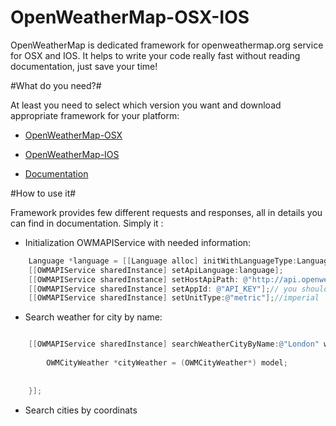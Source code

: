 OpenWeatherMap-OSX-IOS
======================

OpenWeatherMap is dedicated framework for openweathermap.org service for OSX and IOS. 
It helps to write your code really fast without reading documentation, just save your time!


#What do you need?#

At least you need to select which version you want and download appropriate framework for your platform:


* [OpenWeatherMap-OSX](https://github.com/jacekgrygiel/OpenWeatherMap-OSX-IOS/tree/master/OpenWeatherFramework/IOS)
* [OpenWeatherMap-IOS](https://github.com/jacekgrygiel/OpenWeatherMap-OSX-IOS/tree/master/OpenWeatherFramework/OSX)

* [Documentation](https://github.com/jacekgrygiel/OpenWeatherMap-OSX-IOS/tree/master/OpenWeatherFramework/Documentation)

#How to use it#

Framework provides few different requests and responses, all in details you can find in documentation. Simply it :

* Initialization OWMAPIService with needed information:

```objective-c
    Language *language = [[Language alloc] initWithLanguageType:LanguagePolish];
    [[OWMAPIService sharedInstance] setApiLanguage:language];
    [[OWMAPIService sharedInstance] setHostApiPath: @"http://api.openweathermap.org/data/2.5"];
    [[OWMAPIService sharedInstance] setAppId: @"API_KEY"];// you should go to openweathermap.org page and create account with plan 
    [[OWMAPIService sharedInstance] setUnitType:@"metric"];//imperial
```

* Search weather for city by name:

```objective-c

    [[OWMAPIService sharedInstance] searchWeatherCityByName:@"London" withCompletion:^(id sourceData, id model, NSError *error) {
        
        OWMCityWeather *cityWeather = (OWMCityWeather*) model;
        
        
    }];
```
* Search cities by coordinats
